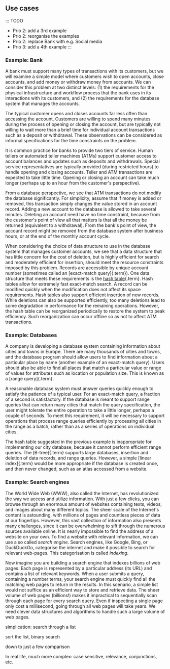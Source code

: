 
## Use cases

::: TODO
- Prio 2: add a 3rd example
- Prio 2: reorganise the examples
- Prio 2: replace Bank with e.g. Social media
- Prio 3: add a 4th example
:::


### Example: Bank

A bank must support many types of transactions with its customers, but
we will examine a simple model where customers wish to open accounts,
close accounts, and add money or withdraw money from accounts. We can
consider this problem at two distinct levels: (1) the requirements for
the physical infrastructure and workflow process that the bank uses in
its interactions with its customers, and (2) the requirements for the
database system that manages the accounts.

The typical customer opens and closes accounts far less often than
accessing the account. Customers are willing to spend many minutes
during the process of opening or closing the account, but are typically
not willing to wait more than a brief time for individual account
transactions such as a deposit or withdrawal. These observations can be
considered as informal specifications for the time constraints on the
problem.

It is common practice for banks to provide two tiers of service. Human
tellers or automated teller machines (ATMs) support customer access to
account balances and updates such as deposits and withdrawals. Special
service representatives are typically provided (during restricted hours)
to handle opening and closing accounts. Teller and ATM transactions are
expected to take little time. Opening or closing an account can take
much longer (perhaps up to an hour from the customer's perspective).

From a database perspective, we see that ATM transactions do not modify
the database significantly. For simplicity, assume that if money is
added or removed, this transaction simply changes the value stored in an
account record. Adding a new account to the database is allowed to take
several minutes. Deleting an account need have no time constraint,
because from the customer's point of view all that matters is that all
the money be returned (equivalent to a withdrawal). From the bank's
point of view, the account record might be removed from the database
system after business hours, or at the end of the monthly account cycle.

When considering the choice of data structure to use in the database
system that manages customer accounts, we see that a data structure that
has little concern for the cost of deletion, but is highly efficient for
search and moderately efficient for insertion, should meet the resource
constraints imposed by this problem. Records are accessible by unique
account number (sometimes called an [exact-match query]{.term}).
One data structure that meets these requirements is the
[hash table](#hashing){.term}.
Hash tables allow for extremely fast exact-match search. A record can be
modified quickly when the modification does not affect its space
requirements. Hash tables also support efficient insertion of new
records. While deletions can also be supported efficiently, too many
deletions lead to some degradation in performance for the remaining
operations. However, the hash table can be reorganized periodically to
restore the system to peak efficiency. Such reorganization can occur
offline so as not to affect ATM transactions.


### Example: Databases

A company is developing a database system containing information about
cities and towns in Europe. There are many thousands of
cities and towns, and the database program should allow users to find
information about a particular place by name (another example of an
exact-match query). Users should also be able to find all places that
match a particular value or range of values for attributes such as
location or population size. This is known as a
[range query]{.term}.

A reasonable database system must answer queries quickly enough to
satisfy the patience of a typical user. For an exact-match query,
a fraction of a second is satisfactory. If the database is meant to support range
queries that can return many cities that match the query specification,
the user might tolerate the entire operation to take a little longer, perhaps
a couple of seconds. To meet this requirement, it will be necessary to
support operations that process range queries efficiently by processing
all cities in the range as a batch, rather than as a series of
operations on individual cities.

The hash table suggested in the previous example is inappropriate for
implementing our city database, because it cannot perform efficient
range queries. The [B-tree]{.term} supports large databases, insertion
and deletion of data records, and range queries. However, a simple
[linear index]{.term} would be more appropriate if the database is created once,
and then never changed, such as an atlas accessed from a website.


### Example: Search engines

The World Wide Web (WWW), also called the Internet, has revolutionized the way we access and utilize information. 
With just a few clicks, you can browse through an enormous amount of websites containing texts, videos, and images about many different topics.
The sheer scale of the Internet's content is astounding, with millions of pages and countless pieces of data at our fingertips.
However, this vast collection of information also presents many challenges, since it can be overwhelming to sift through the numerous sources available online.
It is nearly impossible to find the address of a website on your own.
To find a website with relevant information, we can use a so called _search engine_. 
Search engines, like Google, Bing, or DuckDuckGo, categorise the internet and make it possible to search for relevant web-pages.
This categorisation is called _indexing_.

Now imagine you are building a search engine that indexes billions of web pages.
Each page is represented by a particular address (its URL) and contains a list of relevant keywords. 
When a user submits a query, containing a number terms, your search engine must quickly find all the matching web pages to return in the results.
In this scenario, a simple list would not suffice as an efficient way to store and retrieve data.
The sheer volume of web pages (billions!) makes it impractical to sequentially scan through each page for every search query. 
Even if inspecting a single page only cost a millisecond, going through all web pages will take years.
We need clever data structures and algorithms to handle such a large volume of web pages.

simplication: search through a list

sort the list, binary search

down to just a few comparison

In real life, much more complex: case sensitive, relevance, conjunctions, etc.

